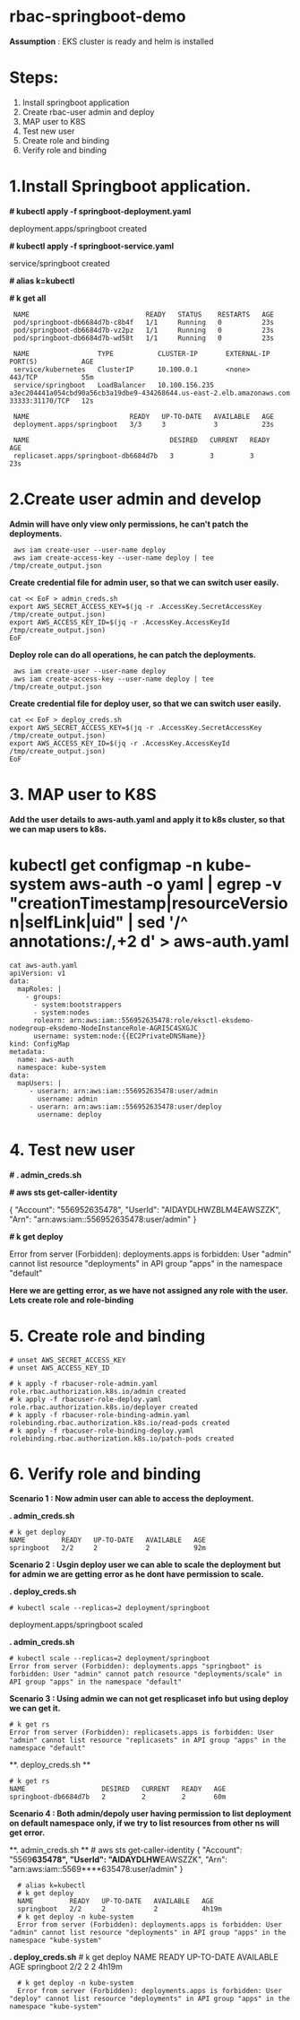 # rbac-springboot-demo
**Assumption** : EKS cluster is ready and helm is installed

# Steps:

1.	Install springboot application
2.	Create rbac-user admin and deploy
3.	MAP user to K8S
4.	Test new user
5.	Create role and binding
6.	Verify role and binding

# 1.Install Springboot application.

**# kubectl apply -f springboot-deployment.yaml** 

  deployment.apps/springboot created

**# kubectl apply -f springboot-service.yaml**

  service/springboot created

**# alias k=kubectl**

**# k get all**

     NAME                             READY   STATUS    RESTARTS   AGE
     pod/springboot-db6684d7b-c8b4f   1/1     Running   0          23s
     pod/springboot-db6684d7b-vz2pz   1/1     Running   0          23s
     pod/springboot-db6684d7b-wd58t   1/1     Running   0          23s

     NAME                 TYPE           CLUSTER-IP       EXTERNAL-IP                                                              PORT(S)           AGE
     service/kubernetes   ClusterIP      10.100.0.1       <none>                                                                   443/TCP           55m
     service/springboot   LoadBalancer   10.100.156.235   a3ec204441a054cbd90a56cb3a19dbe9-434268644.us-east-2.elb.amazonaws.com   33333:31170/TCP   12s

     NAME                         READY   UP-TO-DATE   AVAILABLE   AGE
     deployment.apps/springboot   3/3     3            3           23s

     NAME                                   DESIRED   CURRENT   READY   AGE
     replicaset.apps/springboot-db6684d7b   3         3         3       23s

# 2.Create user admin and develop

**Admin will have only view only permissions, he can't patch the deployments.** 
  
     aws iam create-user --user-name deploy
     aws iam create-access-key --user-name deploy | tee /tmp/create_output.json

**Create credential file for admin user, so that we can switch user easily.**

    cat << EoF > admin_creds.sh
    export AWS_SECRET_ACCESS_KEY=$(jq -r .AccessKey.SecretAccessKey /tmp/create_output.json)
    export AWS_ACCESS_KEY_ID=$(jq -r .AccessKey.AccessKeyId /tmp/create_output.json)
    EoF
  
**Deploy role can do all operations, he can patch the deployments.**
  
     aws iam create-user --user-name deploy
     aws iam create-access-key --user-name deploy | tee /tmp/create_output.json

**Create credential file for deploy user, so that we can switch user easily.**

    cat << EoF > deploy_creds.sh
    export AWS_SECRET_ACCESS_KEY=$(jq -r .AccessKey.SecretAccessKey /tmp/create_output.json)
    export AWS_ACCESS_KEY_ID=$(jq -r .AccessKey.AccessKeyId /tmp/create_output.json)
    EoF

# 3.	MAP user to K8S

**Add the user details to aws-auth.yaml and apply it to k8s cluster, so that we can map users to k8s.**

# kubectl get configmap -n kube-system aws-auth -o yaml | egrep -v "creationTimestamp|resourceVersion|selfLink|uid" | sed '/^ annotations:/,+2 d' > aws-auth.yaml
  
  
    cat aws-auth.yaml 
    apiVersion: v1
    data:
      mapRoles: |
        - groups:
          - system:bootstrappers
          - system:nodes
          rolearn: arn:aws:iam::556952635478:role/eksctl-eksdemo-nodegroup-eksdemo-NodeInstanceRole-AGRI5C4SXGJC
          username: system:node:{{EC2PrivateDNSName}}
    kind: ConfigMap
    metadata:
      name: aws-auth
      namespace: kube-system
    data:
      mapUsers: |
         - userarn: arn:aws:iam::556952635478:user/admin
           username: admin
         - userarn: arn:aws:iam::556952635478:user/deploy
           username: deploy

# 4.	Test new user

**# . admin_creds.sh**

**# aws sts get-caller-identity**

   {
       "Account": "556952635478", 
       "UserId": "AIDAYDLHWZBLM4EAWSZZK", 
       "Arn": "arn:aws:iam::556952635478:user/admin"
   }
   
 
**# k get deploy**

  Error from server (Forbidden): deployments.apps is forbidden: User "admin" cannot list resource "deployments" in API group "apps" in the namespace "default"

**Here we are getting error, as we have not assigned any role with the user. Lets create role and role-binding**

# 5.	Create role and binding

    # unset AWS_SECRET_ACCESS_KEY 
    # unset AWS_ACCESS_KEY_ID 

    # k apply -f rbacuser-role-admin.yaml 
    role.rbac.authorization.k8s.io/admin created
    # k apply -f rbacuser-role-deploy.yaml 
    role.rbac.authorization.k8s.io/deployer created
    # k apply -f rbacuser-role-binding-admin.yaml 
    rolebinding.rbac.authorization.k8s.io/read-pods created
    # k apply -f rbacuser-role-binding-deploy.yaml 
    rolebinding.rbac.authorization.k8s.io/patch-pods created

# 6. Verify role and binding

**Scenario 1 : Now admin user can able to access the deployment.**

**. admin_creds.sh** 

    # k get deploy
    NAME         READY   UP-TO-DATE   AVAILABLE   AGE
    springboot   2/2     2            2           92m

**Scenario 2 : Usgin deploy user we can able to scale the deployment but for admin we are getting error as he dont have permission to scale.**
 
**. deploy_creds.sh**  
 
    # kubectl scale --replicas=2 deployment/springboot
   deployment.apps/springboot scaled
  
**. admin_creds.sh** 

    # kubectl scale --replicas=2 deployment/springboot
    Error from server (Forbidden): deployments.apps "springboot" is forbidden: User "admin" cannot patch resource "deployments/scale" in API group "apps" in the namespace "default"

  **Scenario 3 : Using admin we can not get resplicaset info but using deploy we can get it.**
  
    # k get rs
    Error from server (Forbidden): replicasets.apps is forbidden: User "admin" cannot list resource "replicasets" in API group "apps" in the namespace "default"

**. deploy_creds.sh **

    # k get rs
    NAME                   DESIRED   CURRENT   READY   AGE
    springboot-db6684d7b   2         2         2       60m

**Scenario 4 : Both admin/depoly user having permission to list deployment on default namespace only, if we try to list resources from other ns will get error.**

**. admin_creds.sh **
      # aws sts get-caller-identity 
      {
          "Account": "5569****635478", 
          "UserId": "AIDAYDLHW****EAWSZZK", 
          "Arn": "arn:aws:iam::5569****635478:user/admin"
      }
      
      # alias k=kubectl
      # k get deploy
      NAME         READY   UP-TO-DATE   AVAILABLE   AGE
      springboot   2/2     2            2           4h19m
      # k get deploy -n kube-system
      Error from server (Forbidden): deployments.apps is forbidden: User "admin" cannot list resource "deployments" in API group "apps" in the namespace "kube-system"

**. deploy_creds.sh**
      # k get deploy
      NAME         READY   UP-TO-DATE   AVAILABLE   AGE
      springboot   2/2     2            2           4h19m

      # k get deploy -n kube-system
      Error from server (Forbidden): deployments.apps is forbidden: User "deploy" cannot list resource "deployments" in API group "apps" in the namespace "kube-system"
